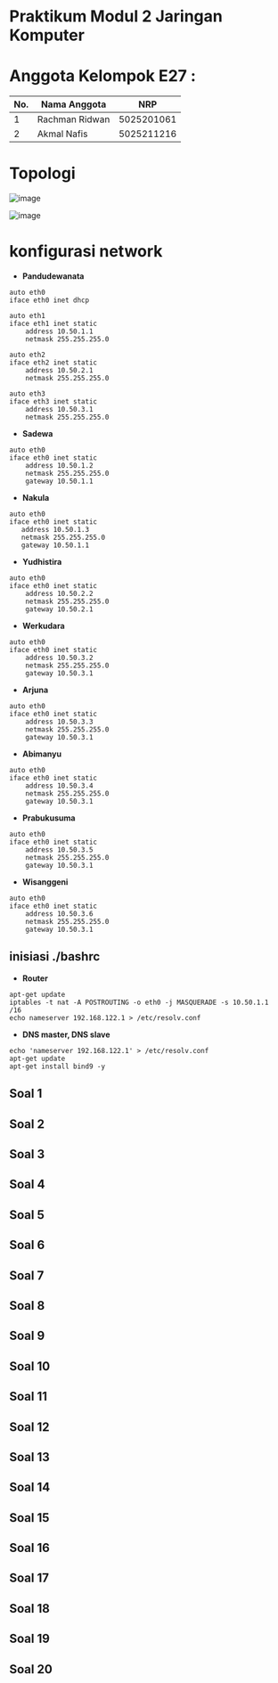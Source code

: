 # Praktikum Modul 2 Jaringan Komputer

# Anggota Kelompok E27 :
| No.  | Nama Anggota       | NRP          |
|------|--------------------|--------------|
| 1    |Rachman Ridwan           | 5025201061   |
| 2    | Akmal Nafis         | 5025211216   |

# Topologi
![image](https://cdn.discordapp.com/attachments/945203039034306570/1163727683763576873/02.png?ex=6540a0dc&is=652e2bdc&hm=2bef5fe131cf7a96ff68fc5531b2bd4ebb9cf54122e0e6a6bbe41edc71b61af8&)

![image](https://cdn.discordapp.com/attachments/945203039034306570/1163742346760953896/image.png?ex=6540ae84&is=652e3984&hm=7538bcfe04aa6cf01165c183e401d4a7fe612dc043533c26f140977837754bf0&)

# konfigurasi network

- **Pandudewanata**
```
auto eth0
iface eth0 inet dhcp

auto eth1
iface eth1 inet static
	address 10.50.1.1
	netmask 255.255.255.0

auto eth2
iface eth2 inet static
	address 10.50.2.1
	netmask 255.255.255.0

auto eth3
iface eth3 inet static
	address 10.50.3.1
	netmask 255.255.255.0
```
-  **Sadewa**
```
auto eth0
iface eth0 inet static
	address 10.50.1.2
	netmask 255.255.255.0
	gateway 10.50.1.1
  ```

- **Nakula**
 ```
auto eth0
iface eth0 inet static
	address 10.50.1.3
	netmask 255.255.255.0
	gateway 10.50.1.1
  ```

- **Yudhistira**
```
auto eth0
iface eth0 inet static
	address 10.50.2.2
	netmask 255.255.255.0
	gateway 10.50.2.1
```

- **Werkudara**
```
auto eth0
iface eth0 inet static
	address 10.50.3.2
	netmask 255.255.255.0
	gateway 10.50.3.1
```
- **Arjuna**
```
auto eth0
iface eth0 inet static
	address 10.50.3.3
	netmask 255.255.255.0
	gateway 10.50.3.1
```
- **Abimanyu**
```
auto eth0
iface eth0 inet static
	address 10.50.3.4
	netmask 255.255.255.0
	gateway 10.50.3.1
```

- **Prabukusuma**
```
auto eth0
iface eth0 inet static
	address 10.50.3.5
	netmask 255.255.255.0
	gateway 10.50.3.1
```

- **Wisanggeni**
```
auto eth0
iface eth0 inet static
	address 10.50.3.6
	netmask 255.255.255.0
	gateway 10.50.3.1
```

## inisiasi ./bashrc

- **Router**
```
apt-get update
iptables -t nat -A POSTROUTING -o eth0 -j MASQUERADE -s 10.50.1.1
/16
echo nameserver 192.168.122.1 > /etc/resolv.conf
```
- **DNS master, DNS slave**
```
echo 'nameserver 192.168.122.1' > /etc/resolv.conf
apt-get update
apt-get install bind9 -y
```

## Soal 1

## Soal 2
## Soal 3
## Soal 4
## Soal 5
## Soal 6
## Soal 7
## Soal 8
## Soal 9
## Soal 10
## Soal 11
## Soal 12
## Soal 13
## Soal 14
## Soal 15
## Soal 16
## Soal 17
## Soal 18
## Soal 19
## Soal 20

